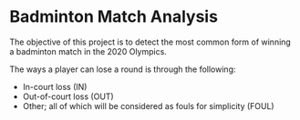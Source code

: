 # Badminton Match Analysis

The objective of this project is to detect the most common form of winning a badminton match in the 2020 Olympics.

The ways a player can lose a round is through the following:

- In-court loss (IN)
- Out-of-court loss (OUT)
- Other; all of which will be considered as fouls for simplicity (FOUL) 
